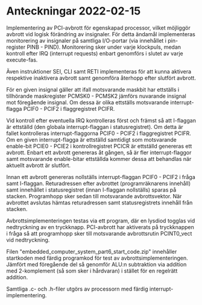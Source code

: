 # Anteckningar 2022-02-15
Implementering av PCI-avbrott för egenskapad processor, vilket möjliggör avbrott vid logisk förändring av insignaler. För detta ändamål implementeras monitorering av insignaler på samtliga I/O-portar (via innehållet i pin-register PINB - PIND). Monitorering sker under varje klockpuls, medan kontroll efter IRQ (interrupt requests) enbart genomförs i slutet av varje execute-fas.

Även instruktioner SEI, CLI samt RETI implementeras för att kunna aktivera respektive inaktivera avbrott samt genomföra återhopp efter slutfört avbrott.

För en given insignal gäller att ifall motsvarande maskbit har ettställs i tillhörande maskregister PCMSK0 - PCMSK2 jämförs nuvarande insignal mot föregående insignal. Om dessa är olika ettställs motsvarande interrupt-flagga PCIF0 - PCIF2 i flaggregistret PCIFR.

Vid kontroll efter eventuella IRQ kontrolleras först och främst så att I-flaggan är ettställd (den globala interrupt-flaggan i statusregistret). Om detta är fallet kontrolleras interrupt-flaggorna PCIF0 - PCIF2 i flaggregistret PCIFR. Om en given interrupt-flagga är ettställd samtidigt som motsvarande enable-bit PCIE0 - PCIE2 i kontrollregistret PCICR är ettställd genereras ett avbrott. Enbart ett avbrott genereras åt gången, så är fler interrupt-flaggor samt motsvarande enable-bitar ettställda kommer dessa att behandlas när aktuellt avbrott är slutfört.

Innan ett avbrott genereras nollställs interrupt-flaggan PCIF0 - PCIF2 i fråga samt I-flaggan. Returadressen efter avbrottet (programräknarens innehåll) samt innehållet i statusregistret (innan I-flaggan nollställs) sparas på stacken. Programhopp sker sedan till motsvarande avbrottsvektor. När avbrottet avslutas hämtas returadressen samt statusregistrets innehåll från stacken.

Avbrottsimplementeringen testas via ett program, där en lysdiod togglas vid nedtryckning av en tryckknapp. PCI-avbrott har aktiverats på tryckknappen i fråga så att programhopp sker till motsvarande avbrottsrutin PCINT0_vect vid nedtryckning.

Filen "embedded_computer_system_part6_start_code.zip" innehåller startkoden med färdig programkod för test av avbrottsimplementeringen. Jämfört med föregående del så genomför ALU:n subtraktion via addition med 2-komplement (så som sker i hårdvaran) i stället för en regelrätt addition.

Samtliga .c- och .h-filer utgörs av processorn med färdig interrupt-implementering.